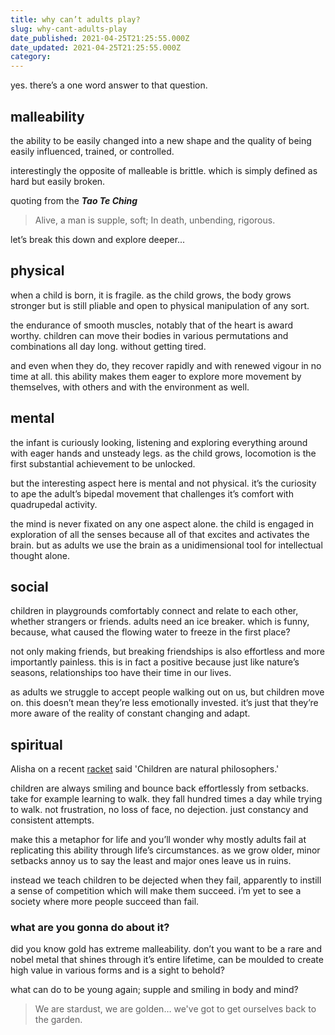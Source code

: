 ```yaml
---
title: why can’t adults play?
slug: why-cant-adults-play
date_published: 2021-04-25T21:25:55.000Z
date_updated: 2021-04-25T21:25:55.000Z
category: 
---
```

yes. there’s a one word answer to that question.

## malleability

the ability to be easily changed into a new shape and the quality of being easily influenced, trained, or controlled.

interestingly the opposite of malleable is brittle. which is simply defined as hard but easily broken.

quoting from the ***Tao Te Ching***

> Alive, a man is supple, soft;
> In death, unbending, rigorous.

let’s break this down and explore deeper...

## physical

when a child is born, it is fragile. as the child grows, the body grows stronger but is still pliable and open to physical manipulation of any sort.

the endurance of smooth muscles, notably that of the heart is award worthy. children can move their bodies in various permutations and combinations all day long. without getting tired.

and even when they do, they recover rapidly and with renewed vigour in no time at all. this ability makes them eager to explore more movement by themselves, with others and with the environment as well.

## mental

the infant is curiously looking, listening and exploring everything around with eager hands and unsteady legs. as the child grows, locomotion is the first substantial achievement to be unlocked.

but the interesting aspect here is mental and not physical. it’s the curiosity to ape the adult’s bipedal movement that challenges it’s comfort with quadrupedal activity.

the mind is never fixated on any one aspect alone. the child is engaged in exploration of all the senses because all of that excites and activates the brain. but as adults we use the brain as a unidimensional tool for intellectual thought alone.

## social

children in playgrounds comfortably connect and relate to each other, whether strangers or friends. adults need an ice breaker. which is funny, because, what caused the flowing water to freeze in the first place?

not only making friends, but breaking friendships is also effortless and more importantly painless. this is in fact a positive because just like nature’s seasons, relationships too have their time in our lives.

as adults we struggle to accept people walking out on us, but children move on. this doesn’t mean they’re less emotionally invested. it’s just that they’re more aware of the reality of constant changing and adapt.

## spiritual

Alisha on a recent [racket](https://racket.com/reddy2go/rFRbb) said 'Children are natural philosophers.'

children are always smiling and bounce back effortlessly from setbacks. take for example learning to walk. they fall hundred times a day while trying to walk. not frustration, no loss of face, no dejection. just constancy and consistent attempts.

make this a metaphor for life and you’ll wonder why mostly adults fail at replicating this ability through life’s circumstances. as we grow older, minor setbacks annoy us to say the least and major ones leave us in ruins.

instead we teach children to be dejected when they fail, apparently to instill a sense of competition which will make them succeed. i’m yet to see a society where more people succeed than fail.

### what are you gonna do about it?

did you know gold has extreme malleability. don’t you want to be a rare and nobel metal that shines through it’s entire lifetime, can be moulded to create high value in various forms and is a sight to behold?

what can do to be young again; supple and smiling in body and mind?

> We are stardust, we are golden… we've got to get ourselves back to the garden.
